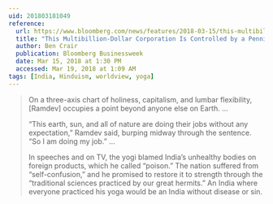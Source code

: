 ```yaml
---
uid: 201803181049
reference: 
  url: https://www.bloomberg.com/news/features/2018-03-15/this-multibillion-dollar-corporation-is-controlled-by-a-penniless-yoga-superstar
  title: "This Multibillion-Dollar Corporation Is Controlled by a Penniless Yoga Superstar"
  author: Ben Crair
  publication: Bloomberg Businessweek
  date: Mar 15, 2018 at 1:30 PM
  accessed: Mar 19, 2018 at 1:09 AM
tags: [India, Hinduism, worldview, yoga]
---
```


> On a three-axis chart of holiness, capitalism, and lumbar flexibility, [Ramdev] occupies a point beyond anyone else on Earth. …
> 
> “This earth, sun, and all of nature are doing their jobs without any expectation,” Ramdev said, burping midway through the sentence. “So I am doing my job.” …
> 
> In speeches and on TV, the yogi blamed India’s unhealthy bodies on foreign products, which he called “poison.” The nation suffered from “self-confusion,” and he promised to restore it to strength through the “traditional sciences practiced by our great hermits.” An India where everyone practiced his yoga would be an India without disease or sin.

